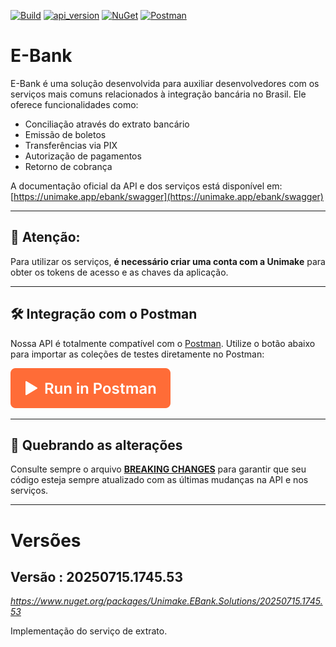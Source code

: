 ﻿[![Build](https://dev.azure.com/unimakesoftware/EBank.Solutions/_apis/build/status/EBank.Solutions)](https://unimake.app/ebank)
[![api_version](https://img.shields.io/badge/dynamic/json?url=https://unimake.app/ebank/swagger/v1.0/swagger.json&query=info.version&logo=swagger&label=API-Version)](https://unimake.app/ebank/swagger)
[![NuGet](https://img.shields.io/nuget/v/Unimake.EBank.Solutions.svg?logo=nuget)](https://www.nuget.org/packages/Unimake.EBank.Solutions)
[![Postman](https://img.shields.io/badge/Postman-Unimake_Public-orange?style=flat&logo=postman)](https://www.postman.com/unimakers/public/overview)

# E-Bank

E-Bank é uma solução desenvolvida para auxiliar desenvolvedores com os serviços mais comuns relacionados à integração bancária no Brasil. Ele oferece funcionalidades como:

- Conciliação através do extrato bancário
- Emissão de boletos
- Transferências via PIX
- Autorização de pagamentos
- Retorno de cobrança

A documentação oficial da API e dos serviços está disponível em: [https://unimake.app/ebank/swagger](https://unimake.app/ebank/swagger)

---

## 🚨 Atenção:

Para utilizar os serviços, **é necessário criar uma conta com a Unimake** para obter os tokens de acesso e as chaves da aplicação.

---

## 🛠️ Integração com o Postman

Nossa API é totalmente compatível com o [Postman](https://www.postman.com/). Utilize o botão abaixo para importar as coleções de testes diretamente no Postman:

[![Run in Postman](https://raw.githubusercontent.com/Unimake/EBank/492043e4e7d41ab3d8ccfebc8154ad7062dc007d/source/Unimake.EBank.Solutions/Resources/Images/run_in_postman.svg)](https://www.postman.com/unimakers/public/overview)

---

## 📝 Quebrando as alterações

Consulte sempre o arquivo [**BREAKING CHANGES**](https://github.com/Unimake/EBank/blob/main/BREAKING_CHANGES.md) para garantir que seu código esteja sempre atualizado com as últimas mudanças na API e nos serviços.

---

# Versões

## Versão : 20250715.1745.53
_https://www.nuget.org/packages/Unimake.EBank.Solutions/20250715.1745.53_

Implementação do serviço de extrato.
